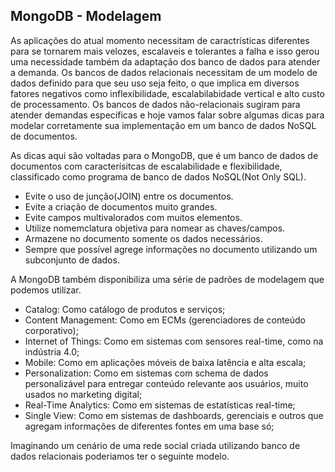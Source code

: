## MongoDB - Modelagem


As aplicações do atual momento necessitam de caractrísticas diferentes para se tornarem mais velozes, escalaveis e tolerantes a falha e isso gerou uma necessidade também da adaptação dos banco de dados para atender a demanda. Os bancos de dados relacionais necessitam de um modelo de dados definido para que seu uso seja feito, o que implica em diversos fatores negativos como inflexibilidade, escalabilabidade vertical e alto custo de processamento. Os bancos de dados não-relacionais sugiram para atender demandas específicas e hoje vamos falar sobre algumas dicas para modelar corretamente sua implementação em um banco de dados NoSQL de documentos. 

As dicas aqui são voltadas para o MongoDB, que é um banco de dados de documentos com caracterísitcas de escalabilidade e flexibilidade, classificado como programa de banco de dados NoSQL(Not Only SQL).



- Evite o uso de junção(JOIN) entre os documentos.
- Evite a criação de documentos muito grandes.
- Evite campos multivalorados com muitos elementos.
- Utilize nomemclatura objetiva para nomear as chaves/campos.
- Armazene no documento somente os dados necessários.
- Sempre que possível agrege informações no documento utilizando um subconjunto de dados.

A MongoDB também disponibiliza uma série de padrões de modelagem que podemos utilizar.

- Catalog: Como catálogo de produtos e serviços;
- Content Management: Como em ECMs (gerenciadores de conteúdo corporativo);
- Internet of Things: Como em sistemas com sensores real-time, como na indústria 4.0;
- Mobile: Como em aplicações móveis de baixa latência e alta escala;
- Personalization: Como em sistemas com schema de dados personalizável para entregar conteúdo relevante aos usuários, muito usados no marketing digital;
- Real-Time Analytics: Como em sistemas de estatísticas real-time;
- Single View: Como em sistemas de dashboards, gerenciais e outros que agregam informações de diferentes fontes em uma base só;



Imaginando um cenário de uma rede social criada utilizando banco de dados relacionais poderiamos ter o seguinte modelo.
